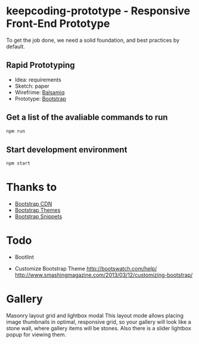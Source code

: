 # keepcoding-prototype - Responsive Front-End Prototype

To get the job done, we need a solid foundation, and best practices by default.

## Rapid Prototyping

- Idea: requirements
- Sketch: paper
- Wirefrime: [Balsamiq](http://mybalsamiq.com)
- Prototype: [Bootstrap](http://getbootstrap.com/) 

## Get a list of the avaliable commands to run

```bash
npm run
```

## Start development environment

```bash
npm start
```

# Thanks to
- [Bootstrap CDN](https://www.bootstrapcdn.com/)
- [Bootstrap Themes](http://getbootstrap.com/)
- [Bootstrap Snippets](http://bootsnipp.com/)

# Todo
- Bootlint

- Customize Bootstrap Theme
http://bootswatch.com/help/
http://www.smashingmagazine.com/2013/03/12/customizing-bootstrap/

# Gallery
Masonry layout grid and lightbox modal
This layout mode allows placing image thumbnails in optimal, responsive grid, so your gallery will look like a stone wall, where gallery items will be stones. Also there is a slider lightbox popup for viewing them.

